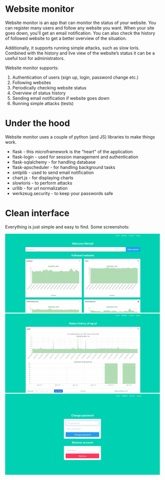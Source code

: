 # Website monitor

Website monitor is an app that can monitor the status of your website. You can register many users and follow any website you want. When your site goes down, you'll get an email notification. You can also check the history of followed website to get a better overview of the situation. 

Additionally, it supports running simple attacks, such as slow loris. Combined with the history and live view of the website’s status it can be a useful tool for administrators.

Website monitor supports:
1. Authentication of users (sign up, login, password change etc.)
2. Following websites
3. Periodically checking website status
4. Overview of status history
5. Sending email notification if website goes down
6. Running simple attacks (tests)

# Under the hood

Website monitor uses a couple of python (and JS) libraries to make things work.
- flask - this microframework is the "heart" of the application
- flask-login - used for session management and authentication
- flask-sqlalchemy - for handling database
- flask-apscheduler - for handling background tasks
- smtplib - used to send email notification
- chart.js - for displaying charts
- slowloris - to perform attacks
- urllib - for url normalization
- werkzeug.security - to keep your passwords safe

# Clean interface

Everything is just simple and easy to find. Some screenshots:

![1](/screenshots/1.png)
![2](/screenshots/2.png)
![3](/screenshots/3.png)


